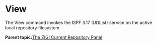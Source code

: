 # View

The View command invokes the ISPF 3.17 \(UDList\) service on the active local repository filesystem.

**Parent topic:**[The ZIGI Current Repository Panel](zOS_ISPF_Git_Interface_Users_Guide_V3R0_the_zigi_current_repository_panel.md)


